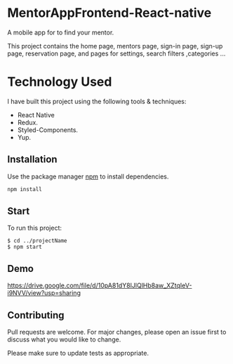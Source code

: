 # MentorAppFrontend-React-native

A mobile app for to find your mentor.

This project contains the home page, mentors page, sign-in page, sign-up page, reservation page, and pages for settings, search filters ,categories ...


# Technology Used 

 I have built this project using the following tools & techniques:

- React Native
- Redux.
- Styled-Components.
- Yup.


## Installation

Use the package manager [npm](https://www.npmjs.com/) to install dependencies.

```bash
npm install
```


## Start

To run this project:

```
$ cd ../projectName
$ npm start
```

## Demo

https://drive.google.com/file/d/10pA81dY8IJlQlHb8aw_XZtqIeV-i9NVV/view?usp=sharing

## Contributing
Pull requests are welcome. For major changes, please open an issue first to discuss what you would like to change.

Please make sure to update tests as appropriate.
